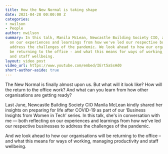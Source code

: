 ```yaml
---
title: How the New Normal is taking shape
date: 2021-04-28 00:00:00 Z
categories:
- nwilson
- People
author: nwilson
summary: In this talk, Manila McLean, Newcastle Building Society CIO, and I reflect
  on our experiences and learnings from how we've led our respective businesses to
  address the challenges of the pandemic. We look ahead to how our organisations will
  be returning to the office - and what this means for ways of working, managing productivity
  and staff wellbeing.
layout: video_post
video_url: https://www.youtube.com/embed/IErt5aSsHd0
short-author-aside: true
---
```


The New Normal is finally almost upon us. But what will it look like? How will the return to the office work? And what can you learn from how other organisations are getting ready?

Last June, Newcastle Building Society CIO Manila McLean kindly shared her insights on preparing for life after COVID-19 as part of our ‘Business Insights from Women in Tech’ series. In this talk, she's in conversation with me — both reflecting on our experiences and learnings from how we've led our respective businesses to address the challenges of the pandemic.

And we look ahead to how our organisations will be returning to the office – and what this means for ways of working, managing productivity and staff wellbeing.

